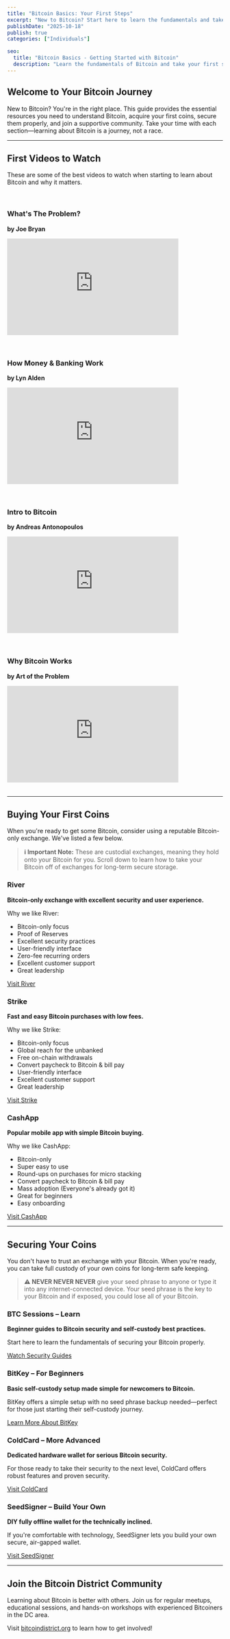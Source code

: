 ```yaml
---
title: "Bitcoin Basics: Your First Steps"
excerpt: "New to Bitcoin? Start here to learn the fundamentals and take your first steps toward financial sovereignty."
publishDate: "2025-10-18"
publish: true
categories: ["Individuals"]

seo:
  title: "Bitcoin Basics - Getting Started with Bitcoin"
  description: "Learn the fundamentals of Bitcoin and take your first steps toward financial sovereignty with this beginner's guide."
---
```


## Welcome to Your Bitcoin Journey

New to Bitcoin? You're in the right place. This guide provides the essential resources you need to understand Bitcoin, acquire your first coins, secure them properly, and join a supportive community. Take your time with each section—learning about Bitcoin is a journey, not a race.

---

## First Videos to Watch

These are some of the best videos to watch when starting to learn about Bitcoin and why it matters.

<div style="display: grid; grid-template-columns: repeat(auto-fit, minmax(300px, 1fr)); gap: 2rem; margin: 2rem 0;">

<div>

### What's The Problem?
**by Joe Bryan**

<iframe width="400" height="225" src="https://www.youtube.com/embed/YtFOxNbmD38" title="What's The Problem?" frameborder="0" allow="accelerometer; autoplay; clipboard-write; encrypted-media; gyroscope; picture-in-picture" allowfullscreen style="max-width: 100%;"></iframe>

</div>

<div>

### How Money & Banking Work
**by Lyn Alden**

<iframe width="400" height="225" src="https://www.youtube.com/embed/jk_HWmmwiAs" title="How Money & Banking Work" frameborder="0" allow="accelerometer; autoplay; clipboard-write; encrypted-media; gyroscope; picture-in-picture" allowfullscreen style="max-width: 100%;"></iframe>

</div>

<div>

### Intro to Bitcoin
**by Andreas Antonopoulos**

<iframe width="400" height="225" src="https://www.youtube.com/embed/oiO8ruxp2IA" title="Intro to Bitcoin" frameborder="0" allow="accelerometer; autoplay; clipboard-write; encrypted-media; gyroscope; picture-in-picture" allowfullscreen style="max-width: 100%;"></iframe>

</div>

<div>

### Why Bitcoin Works
**by Art of the Problem**

<iframe width="400" height="225" src="https://www.youtube.com/embed/ZKwqNgG-Sv4" title="Why Bitcoin Works" frameborder="0" allow="accelerometer; autoplay; clipboard-write; encrypted-media; gyroscope; picture-in-picture" allowfullscreen style="max-width: 100%;"></iframe>

</div>

</div>

---

## Buying Your First Coins

When you're ready to get some Bitcoin, consider using a reputable Bitcoin-only exchange. We've listed a few below.

> **ℹ️ Important Note:** These are custodial exchanges, meaning they hold onto your Bitcoin for you. Scroll down to learn how to take your Bitcoin off of exchanges for long-term secure storage.

### River
**Bitcoin-only exchange with excellent security and user experience.**

Why we like River:
- Bitcoin-only focus
- Proof of Reserves
- Excellent security practices
- User-friendly interface
- Zero-fee recurring orders
- Excellent customer support
- Great leadership

[Visit River](https://river.com)

### Strike
**Fast and easy Bitcoin purchases with low fees.**

Why we like Strike:
- Bitcoin-only focus
- Global reach for the unbanked
- Free on-chain withdrawals
- Convert paycheck to Bitcoin & bill pay
- User-friendly interface
- Excellent customer support
- Great leadership

[Visit Strike](https://strike.me)

### CashApp
**Popular mobile app with simple Bitcoin buying.**

Why we like CashApp:
- Bitcoin-only
- Super easy to use
- Round-ups on purchases for micro stacking
- Convert paycheck to Bitcoin & bill pay
- Mass adoption (Everyone's already got it)
- Great for beginners
- Easy onboarding

[Visit CashApp](https://cash.app)

---

## Securing Your Coins

You don't have to trust an exchange with your Bitcoin. When you're ready, you can take full custody of your own coins for long-term safe keeping.

> **⚠️ NEVER NEVER NEVER** give your seed phrase to anyone or type it into any internet-connected device. Your seed phrase is the key to your Bitcoin and if exposed, you could lose all of your Bitcoin.

### BTC Sessions – Learn
**Beginner guides to Bitcoin security and self-custody best practices.**

Start here to learn the fundamentals of securing your Bitcoin properly.

[Watch Security Guides](https://www.youtube.com/watch?v=z3n1uZrNvXo)

### BitKey – For Beginners
**Basic self-custody setup made simple for newcomers to Bitcoin.**

BitKey offers a simple setup with no seed phrase backup needed—perfect for those just starting their self-custody journey.

[Learn More About BitKey](https://bitkey.world)

### ColdCard – More Advanced
**Dedicated hardware wallet for serious Bitcoin security.**

For those ready to take their security to the next level, ColdCard offers robust features and proven security.

[Visit ColdCard](https://coldcard.com)

### SeedSigner – Build Your Own
**DIY fully offline wallet for the technically inclined.**

If you're comfortable with technology, SeedSigner lets you build your own secure, air-gapped wallet.

[Visit SeedSigner](https://seedsigner.com/)

---

## Join the Bitcoin District Community

Learning about Bitcoin is better with others. Join us for regular meetups, educational sessions, and hands-on workshops with experienced Bitcoiners in the DC area.

Visit [bitcoindistrict.org](https://bitcoindistrict.org) to learn how to get involved!
